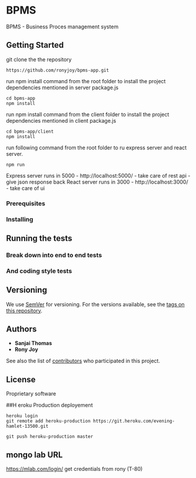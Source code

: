 # BPMS

BPMS - Business Proces management system

## Getting Started
git clone the the repository  
```
https://github.com/ronyjoy/bpms-app.git
```

run npm install command from the root folder to install the project dependencies mentioned in server package.js
```
cd bpms-app
npm install
```
run npm install command from the client folder to install the project dependencies mentioned in client package.js
```
cd bpms-app/client
npm install
```

run following command from the root folder to ru express server and react server. 

```
npm run 
```

Express server runs in 5000 - http://localhost:5000/
    - take care of rest api - give json response back
React server runs in 3000 - http://localhost:3000/
    - take care of ui

### Prerequisites


### Installing


## Running the tests


### Break down into end to end tests


### And coding style tests


## Versioning

We use [SemVer](http://semver.org/) for versioning. For the versions available, see the [tags on this repository](https://github.com/your/project/tags). 

## Authors

* **Sanjai Thomas**
* **Rony Joy**

See also the list of [contributors](https://github.com/ronyjoy/bpms-app/graphs/contributors) who participated in this project.

## License
Proprietary software


##H eroku Production deployement

```
heroku login 
git remote add heroku-production https://git.heroku.com/evening-hamlet-13500.git

git push heroku-production master
```

## mongo lab URL

https://mlab.com/login/
get credentials from rony (T-80)

